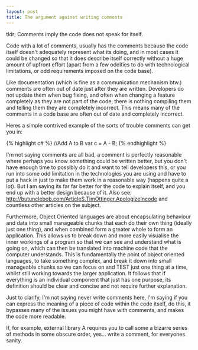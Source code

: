 ```yaml
---
layout: post
title: The argument against writing comments
---
```


tldr; Comments imply the code does not speak for itself.

Code with a lot of comments, usually has the comments because the code itself doesn't adequately represent what its doing, and in most cases it could be changed so that it does describe itself correctly without a huge amount of upfront effort (apart from a few oddities to do with technological limitations, or odd requirements imposed on the code base).

Like documentation (which is fine as a communication mechanism btw.) comments are often out of date just after they are written. Developers do not update them when bug fixing, and often when changing a feature completely as they are not part of the code, there is nothing compiling them and telling them they are completely incorrect. This means many of the comments in a code base are often out of date and completely incorrect. 

Heres a simple contrived example of the sorts of trouble comments can get you in:

{% highlight c# %}
//Add A to B
var c = A - B;
{% endhighlight %}


I'm not saying comments are all bad, a comment is perfectly reasonable where perhaps you know something could be written better, but you don't have enough time to possibly do it and want to tell developers this, or you run into some odd limitation in the technologies you are using and have to put a hack in just to make them work in a reasonable way (happens quite a lot). But I am saying its far far better for the code to explain itself, and you end up with a better design because of it. Also see: http://butunclebob.com/ArticleS.TimOttinger.ApologizeIncode and countless other articles on the subject. 

Furthermore, Object Oriented languages are about encapsulating behaviour and data into small manageable chunks that each do their own thing (ideally just one thing), and when combined form a greater whole to form an application. This allows us to break down and more easily visualise the inner workings of a program so that we can see and understand what is going on, which can then be translated into machine code that the computer understands. This is fundamentally the point of object oriented languages, to take something complex, and break it down into small manageable chunks so we can focus on and TEST just one thing at a time, whilst still working towards the larger application. It follows that if everything is an individual component that just has one purpose, its definition should be clear and concise and not require further explanation.

Just to clarify, I'm not saying never write comments here, I'm saying if you can express the meaning of a piece of code within the code itself, do this, it bypasses many of the issues you might have with comments, and makes the code more readable.

If, for example, external library A requires you to call some a bizarre series of methods in some obscure order, yes... write a comment, for everyones sanity.

